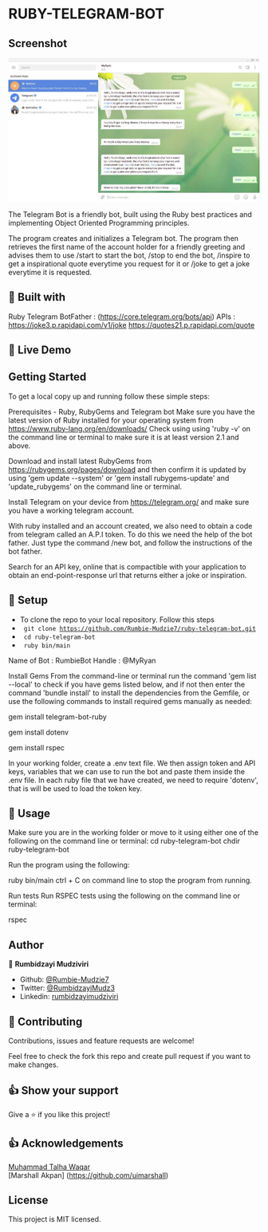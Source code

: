 # RUBY-TELEGRAM-BOT

## Screenshot

![Screenshot](/images/Screenshot.png)



The Telegram Bot is a friendly bot, built using the Ruby best practices and implementing Object Oriented Programming principles.

The program creates and initializes a Telegram bot. The program then retrieves the first name of the account holder for a friendly greeting and advises them to use  /start to start the bot,  /stop to end the bot, /inspire to get a inspirational quote everytime you request for it or /joke to get a joke everytime it is requested. 

## 🔧 Built with<a name = "with"></a>

Ruby
Telegram
BotFather : (https://core.telegram.org/bots/api)
APIs : https://joke3.p.rapidapi.com/v1/joke
       https://quotes21.p.rapidapi.com/quote


## 🔴 Live Demo <a name = "demo"></a>


## Getting Started
To get a local copy up and running follow these simple steps:

Prerequisites - Ruby, RubyGems and Telegram bot
Make sure you have the latest version of Ruby installed for your operating system from https://www.ruby-lang.org/en/downloads/ Check using using 'ruby -v' on the command line or terminal to make sure it is at least version 2.1 and above.

Download and install latest RubyGems from https://rubygems.org/pages/download and then confirm it is updated by using 'gem update --system' or 'gem install rubygems-update' and 'update_rubygems' on the command line or terminal.

Install Telegram on your device from https://telegram.org/ and make sure you have a working telegram account. 

With ruby installed and an account created, we also need to obtain a code from telegram called an A.P.I token. To do this we need the help of the bot father. Just type the command /new bot, and follow the instructions of the bot father.

Search for an API key, online that is compactible with your application to obtain an end-point-response url that returns either a joke or inspiration.

## 🔨 Setup <a name = "setup"></a>

- To clone the repo to your local repository. Follow this steps
- <code> git clone https://github.com/Rumbie-Mudzie7/ruby-telegram-bot.git</code>
- <code> cd ruby-telegram-bot</code>
- <code> ruby bin/main</code>

Name of Bot :  RumbieBot
Handle : @MyRyan

Install Gems
From the command-line or terminal run the command 'gem list --local' to check if you have gems listed below, and if not then enter the command 'bundle install' to install the dependencies from the Gemfile, or use the following commands to install required gems manually as needed:

gem install telegram-bot-ruby

gem install dotenv

gem install rspec

In your working folder, create a .env text file. We then assign token and API keys, variables that we can use to run the bot and paste them inside the .env file. In each ruby file that we have created, we need to require 'dotenv', that is will be used to load the token key.


## 🔨 Usage <a name = "setup"></a>
Make sure you are in the working folder or move to it using either one of the following on the command line or terminal: cd ruby-telegram-bot chdir ruby-telegram-bot

Run the program using the following:

ruby bin/main
ctrl + C on command line to stop the program from running.

Run tests
Run RSPEC tests using the following on the command line or terminal:

rspec

## Author

👤 **Rumbidzayi Mudziviri**

- Github: [@Rumbie-Mudzie7](https://github.com/Rumbie-Mudzie7)
- Twitter: [@RumbidzayiMudz3](https://twitter.com/RumbidzayiMudz3)
- Linkedin: [rumbidzayimudziviri](https://www.linkedin.com/in/rumbidzayi-mudziviri-792b4b85/)


## 🤝 Contributing

Contributions, issues and feature requests are welcome!

Feel free to check the fork this repo and create pull request if you want to make changes.

## 👍 Show your support

Give a ⭐️ if you like this project!

## :thumbsup: Acknowledgements

[Muhammad Talha Waqar](https://github.com/talhawaqar)<br>
[Marshall Akpan] (https://github.com/uimarshall)<br>

## License
This project is MIT licensed.